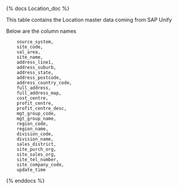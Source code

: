 {% docs Location_doc %}

This table contains the Location master data coming from SAP Unify

Below are the column names 
        
        source_system,
        site_code,
        val_area,
        site_name,
        address_line1,
        address_suburb,
        address_state,
        address_postcode,
        address_country_code,
        full_address,
        full_address_map,
        cost_centre,
        profit_centre,
        profit_centre_desc,
        mgt_group_code,
        mgt_group_name,
        region_code,
        region_name,
        division_code,
        division_name,
        sales_district,
        site_purch_org,
        site_sales_org,
        site_tel_number,
        site_company_code,
        update_time

{% enddocs %}